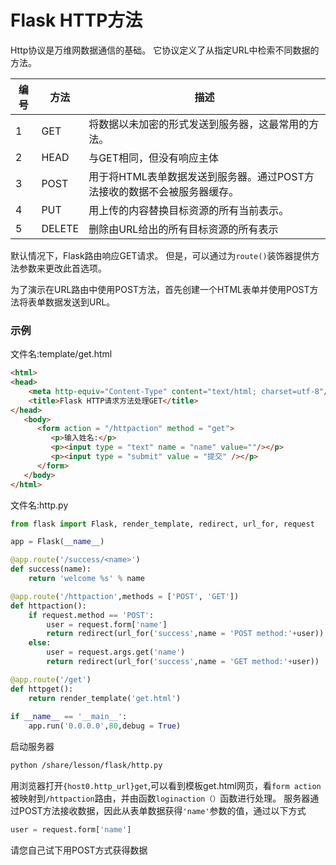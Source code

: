 # Flask HTTP方法

Http协议是万维网数据通信的基础。 它协议定义了从指定URL中检索不同数据的方法。

| 编号 | 方法   | 描述                                                         |
| ---- | ------ | ------------------------------------------------------------ |
| 1    | GET    | 将数据以未加密的形式发送到服务器，这最常用的方法。           |
| 2    | HEAD   | 与GET相同，但没有响应主体                                    |
| 3    | POST   | 用于将HTML表单数据发送到服务器。通过POST方法接收的数据不会被服务器缓存。 |
| 4    | PUT    | 用上传的内容替换目标资源的所有当前表示。                     |
| 5    | DELETE | 删除由URL给出的所有目标资源的所有表示                        |

默认情况下，Flask路由响应GET请求。 但是，可以通过为`route()`装饰器提供方法参数来更改此首选项。

为了演示在URL路由中使用POST方法，首先创建一个HTML表单并使用POST方法将表单数据发送到URL。

### 示例

文件名:template/get.html

```html
<html>
<head>
    <meta http-equiv="Content-Type" content="text/html; charset=utf-8"/>
    <title>Flask HTTP请求方法处理GET</title>
</head>
   <body>
      <form action = "/httpaction" method = "get">
         <p>输入姓名:</p>
         <p><input type = "text" name = "name" value=""/></p>
         <p><input type = "submit" value = "提交" /></p>
      </form>
   </body>
</html>
```

文件名:http.py

```python
from flask import Flask, render_template, redirect, url_for, request

app = Flask(__name__)

@app.route('/success/<name>')
def success(name):
    return 'welcome %s' % name

@app.route('/httpaction',methods = ['POST', 'GET'])
def httpaction():
    if request.method == 'POST':
        user = request.form['name']
        return redirect(url_for('success',name = 'POST method:'+user))
    else:
        user = request.args.get('name')
        return redirect(url_for('success',name = 'GET method:'+user))

@app.route('/get')
def httpget():
    return render_template('get.html')
    
if __name__ == '__main__':
    app.run('0.0.0.0',80,debug = True)
```

启动服务器

```bash
python /share/lesson/flask/http.py
```

用浏览器打开`{host0.http_url}get`,可以看到模板get.html网页，看`form action`被映射到`/httpaction`路由，并由函数`loginaction（）`函数进行处理。 服务器通过POST方法接收数据，因此从表单数据获得`'name'`参数的值，通过以下方式

```python
user = request.form['name']
```

请您自己试下用POST方式获得数据